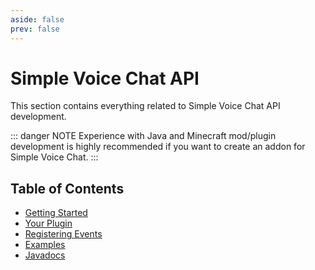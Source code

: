 ```yaml
---
aside: false
prev: false
---
```


# Simple Voice Chat API

This section contains everything related to Simple Voice Chat API development.

::: danger NOTE
Experience with Java and Minecraft mod/plugin development is highly recommended if you want to create an addon for Simple Voice Chat.
:::

## Table of Contents

- [Getting Started](getting_started)
- [Your Plugin](your_plugin)
- [Registering Events](registering_events)
- [Examples](examples)
- [Javadocs](https://voicechat.modrepo.de/)
